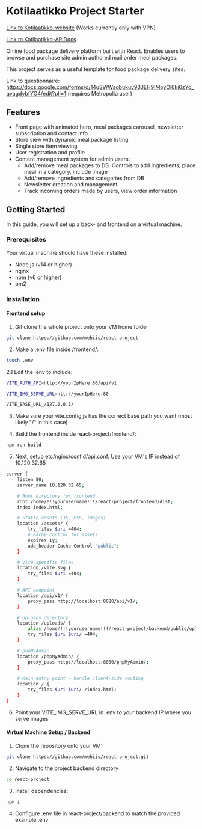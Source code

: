# Kotilaatikko Project Starter
[Link to Kotilaatikko-website](http://10.120.32.65/) (Works currently only with VPN)

[Link to Kotilaatikko-APIDocs](https://users.metropolia.fi/~samuelms/kotilaatikko/apidocs/)

Online food package delivery platform built with React. Enables users to browse and purchase site admin authored mail order meal packages.

This project serves as a useful template for food package delivery sites.

Link to questionnaire: https://docs.google.com/forms/d/14uSWWsobukuv93JEH9IMoyOi6ki6zYq_qvagdybfYO4/edit?pli=1 (requires Metropolia user)

## Features

- Front page with animated hero, meal packages carousel, newsletter subscription and contact info
- Store view with dynamic meal package listing
- Single store item viewing
- User registration and profile
- Content management system for admin users:
  - Add/remove meal packages to DB. Controls to add ingredients, place meal in a category, include image
  - Add/remove ingredients and categories from DB
  - Newsletter creation and management
  - Track incoming orders made by users, view order information

## Getting Started

In this guide, you will set up a back- and frontend on a virtual machine.

### Prerequisites

Your virtual machine should have these installed:

- Node.js (v14 or higher)
- nginx
- npm (v6 or higher)
- pm2

### Installation

#### Frontend setup

1. Git clone the whole project onto your VM home folder
   
```bash
git clone https://github.com/mehiis/react-project
```

2. Make a .env file inside /frontend/:

```bash
touch .env
```
2.1 Edit the .env to include:

```bash
VITE_AUTH_API=http://yourIpHere:80/api/v1

VITE_IMG_SERVE_URL=htt://yourIpHere:80

VITE_BASE_URL_/127.0.0.1/
```

3. Make sure your vite.config.js has the correct base path you want (most likely "/" in this case)

4. Build the frontend inside react-project/frontend/:

```bash
npm run build
```

5. Next, setup etc/nginx/conf.d/api.conf. Use your VM's IP instead of 10.120.32.65

```bash
server {
    listen 80;
    server_name 10.120.32.65;

    # Root directory for frontend
    root /home/!!!yourusername!!!/react-project/frontend/dist;
    index index.html;

    # Static assets (JS, CSS, images)
    location /assets/ {
        try_files $uri =404;
        # Cache control for assets
        expires 1y;
        add_header Cache-Control "public";
    }

    # Vite-specific files
    location /vite.svg {
        try_files $uri =404;
    }

    # API endpoint
    location /api/v1/ {
        proxy_pass http://localhost:8080/api/v1/;
    }

    # Uploads directory
    location /uploads/ {
        alias /home/!!!yourusername!!!/react-project/backend/public/uploads/;
        try_files $uri $uri/ =404;
    }

    # phpMyAdmin
    location /phpMyAdmin/ {
        proxy_pass http://localhost:8080/phpMyAdmin/;
    }

    # Main entry point - handle client-side routing
    location / {
        try_files $uri $uri/ /index.html;
    }
}
```

6. Point your VITE_IMG_SERVE_URL in .env to your backend IP where you serve images

#### Virtual Machine Setup / Backend

1. Clone the repository onto your VM:

```bash
git clone https://github.com/mehiis/react-project.git
```

2. Navigate to the project backend directory

```bash
cd react-project
```

3. Install dependencies:

```bash
npm i
```

4. Configure .env file in react-project/backend to match the provided example .env
